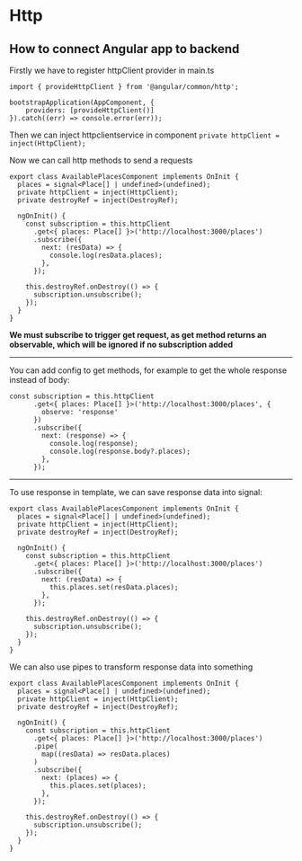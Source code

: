 # Http

## How to connect Angular app to backend

Firstly we have to register httpClient provider in main.ts

```
import { provideHttpClient } from '@angular/common/http';

bootstrapApplication(AppComponent, {
    providers: [provideHttpClient()]
}).catch((err) => console.error(err));
```

Then we can inject httpclientservice in component `private httpClient = inject(HttpClient);`

Now we can call http methods to send a requests

```
export class AvailablePlacesComponent implements OnInit {
  places = signal<Place[] | undefined>(undefined);
  private httpClient = inject(HttpClient);
  private destroyRef = inject(DestroyRef);

  ngOnInit() {
    const subscription = this.httpClient
      .get<{ places: Place[] }>('http://localhost:3000/places')
      .subscribe({
        next: (resData) => {
          console.log(resData.places);
        },
      });

    this.destroyRef.onDestroy(() => {
      subscription.unsubscribe();
    });
  }
}
```

**We must subscribe to trigger get request, as get method returns an observable, which will be ignored if no subscription added**

<hr>

You can add config to get methods, for example to get the whole response instead of body:

```
const subscription = this.httpClient
      .get<{ places: Place[] }>('http://localhost:3000/places', {
        observe: 'response'
      })
      .subscribe({
        next: (response) => {
          console.log(response);
          console.log(response.body?.places);
        },
      });
```

<hr>

To use response in template, we can save response data into signal:

```
export class AvailablePlacesComponent implements OnInit {
  places = signal<Place[] | undefined>(undefined);
  private httpClient = inject(HttpClient);
  private destroyRef = inject(DestroyRef);

  ngOnInit() {
    const subscription = this.httpClient
      .get<{ places: Place[] }>('http://localhost:3000/places')
      .subscribe({
        next: (resData) => {
          this.places.set(resData.places);
        },
      });

    this.destroyRef.onDestroy(() => {
      subscription.unsubscribe();
    });
  }
}
```

We can also use pipes to transform response data into something

```
export class AvailablePlacesComponent implements OnInit {
  places = signal<Place[] | undefined>(undefined);
  private httpClient = inject(HttpClient);
  private destroyRef = inject(DestroyRef);

  ngOnInit() {
    const subscription = this.httpClient
      .get<{ places: Place[] }>('http://localhost:3000/places')
      .pipe(
        map((resData) => resData.places)
      )
      .subscribe({
        next: (places) => {
          this.places.set(places);
        },
      });

    this.destroyRef.onDestroy(() => {
      subscription.unsubscribe();
    });
  }
}
```

